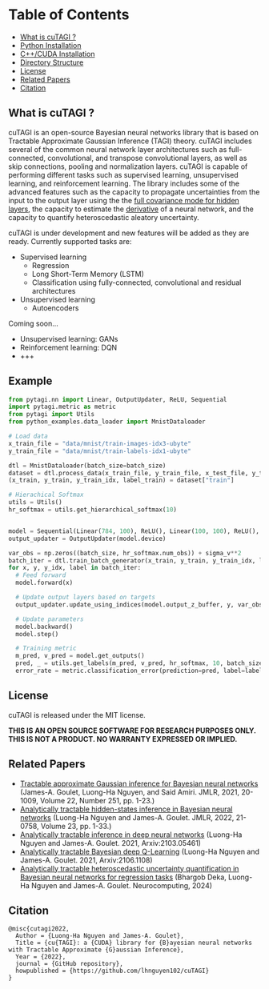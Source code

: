 # Table of Contents
* [What is cuTAGI ?](#What-is-cuTAGI)
* [Python Installation](#pytagi-installation)
* [C++/CUDA Installation](#cutagi-installation)
* [Directory Structure](#directory-structure)
* [License](#license)
* [Related Papers](#related-papers)
* [Citation](#citation)

## What is cuTAGI ?
cuTAGI is an open-source Bayesian neural networks library that is based on Tractable Approximate Gaussian Inference (TAGI) theory. cuTAGI includes several of the common neural network layer architectures such as full-connected, convolutional, and transpose convolutional layers, as well as skip connections, pooling and normalization layers. cuTAGI is capable of performing different tasks such as supervised learning, unsupervised learning, and reinforcement learning. The library includes some of the advanced features such as the capacity to propagate uncertainties from the input to the output layer using the the [full covariance mode for hidden layers](https://www.jmlr.org/papers/volume22/20-1009/20-1009.pdf), the capacity to estimate the [derivative](https://www.jmlr.org/papers/volume23/21-0758/21-0758.pdf) of a neural network, and the capacity to quantify heteroscedastic aleatory uncertainty.

cuTAGI is under development and new features will be added as they are ready. Currently supported tasks are:
* Supervised learning
  * Regression
  * Long Short-Term Memory (LSTM)
  * Classification using fully-connected, convolutional and residual architectures
* Unsupervised learning
  * Autoencoders

Coming soon...
* Unsupervised learning: GANs
* Reinforcement learning: DQN
* +++

## Example
```Python
from pytagi.nn import Linear, OutputUpdater, ReLU, Sequential
import pytagi.metric as metric
from pytagi import Utils
from python_examples.data_loader import MnistDataloader

# Load data
x_train_file = "data/mnist/train-images-idx3-ubyte"
y_train_file = "data/mnist/train-labels-idx1-ubyte"

dtl = MnistDataloader(batch_size=batch_size)
dataset = dtl.process_data(x_train_file, y_train_file, x_test_file, y_test_file)
(x_train, y_train, y_train_idx, label_train) = dataset["train"]

# Hierachical Softmax
utils = Utils()
hr_softmax = utils.get_hierarchical_softmax(10)


model = Sequential(Linear(784, 100), ReLU(), Linear(100, 100), ReLU(), Linear(100, 11))
output_updater = OutputUpdater(model.device)

var_obs = np.zeros((batch_size, hr_softmax.num_obs)) + sigma_v**2
batch_iter = dtl.train_batch_generator(x_train, y_train, y_train_idx, label_train, batch_size)
for x, y, y_idx, label in batch_iter:
  # Feed forward
  model.forward(x)

  # Update output layers based on targets
  output_updater.update_using_indices(model.output_z_buffer, y, var_obs, y_idx, model.input_delta_z_buffer)

  # Update parameters
  model.backward()
  model.step()

  # Training metric
  m_pred, v_pred = model.get_outputs()
  pred, _ = utils.get_labels(m_pred, v_pred, hr_softmax, 10, batch_size)
  error_rate = metric.classification_error(prediction=pred, label=label)

```
## License

cuTAGI is released under the MIT license.

**THIS IS AN OPEN SOURCE SOFTWARE FOR RESEARCH PURPOSES ONLY. THIS IS NOT A PRODUCT. NO WARRANTY EXPRESSED OR IMPLIED.**
## Related Papers

* [Tractable approximate Gaussian inference for Bayesian neural networks](https://www.jmlr.org/papers/volume22/20-1009/20-1009.pdf) (James-A. Goulet, Luong-Ha Nguyen, and Said Amiri. JMLR, 2021, 20-1009, Volume 22, Number 251, pp. 1-23.)
* [Analytically tractable hidden-states inference in Bayesian neural networks](https://www.jmlr.org/papers/volume23/21-0758/21-0758.pdf) (Luong-Ha Nguyen and James-A. Goulet. JMLR, 2022, 21-0758, Volume 23, pp. 1-33.)
* [Analytically tractable inference in deep neural networks](https://arxiv.org/pdf/2103.05461.pdf) (Luong-Ha Nguyen and James-A. Goulet. 2021, Arxiv:2103.05461)
* [Analytically tractable Bayesian deep Q-Learning](https://arxiv.org/pdf/2106.11086.pdf) (Luong-Ha Nguyen and James-A. Goulet. 2021, Arxiv:2106.1108)
* [Analytically tractable heteroscedastic uncertainty quantification in Bayesian neural networks for regression tasks](http://profs.polymtl.ca/jagoulet/Site/Papers/Deka_TAGIV_2024_preprint.pdf) (Bhargob Deka, Luong-Ha Nguyen and James-A. Goulet. Neurocomputing, 2024)
## Citation

```
@misc{cutagi2022,
  Author = {Luong-Ha Nguyen and James-A. Goulet},
  Title = {cu{TAGI}: a {CUDA} library for {B}ayesian neural networks with Tractable Approximate {G}aussian Inference},
  Year = {2022},
  journal = {GitHub repository},
  howpublished = {https://github.com/lhnguyen102/cuTAGI}
}
```
